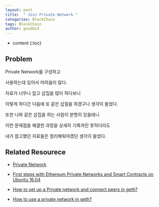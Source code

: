 ```yaml
---
layout: post
title:  " Join Private Network "
categories: BlockChain
tags: BlockChain
author: goodGid
---
```

* content
{:toc}


## Problem

Private Network를 구성하고

사용하는데 있어서 어려움이 많다.

자료가 너무나 없고 삽집을 많이 하다보니 

이렇게 하다간 다음에 또 같은 삽질을 하겠구나 생각이 들었다.

또한 나와 같은 삽집을 하는 사람이 분명히 있을테니

이런 문제점을 해결한 과정을 상세히 기록까진 못하더라도

내가 참고했던 자료들은 정리해둬야겠단 생각이 들었다.





## Related Resourece

* [Private Network](https://github.com/ethereum/go-ethereum/wiki/Private-network)

* [First steps with Ethereum Private Networks and Smart Contracts on Ubuntu 16.04](https://alanbuxton.wordpress.com/2017/07/19/first-steps-with-ethereum-private-networks-and-smart-contracts-on-ubuntu-16-04/)


* [How to set up a Private network and connect peers in geth?](https://ethereum.stackexchange.com/questions/13547/how-to-set-up-a-private-network-and-connect-peers-in-geth)


* [How to use a private network in geth?](https://ethereum.stackexchange.com/questions/18964/how-to-use-a-private-network-in-geth)